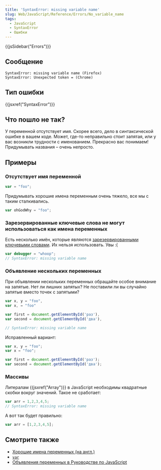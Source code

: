```yaml
---
title: 'SyntaxError: missing variable name'
slug: Web/JavaScript/Reference/Errors/No_variable_name
tags:
  - JavaScript
  - SyntaxError
  - Ошибки
---
```


{{jsSidebar("Errors")}}

## Сообщение

```
SyntaxError: missing variable name (Firefox)
SyntaxError: Unexpected token = (Chrome)
```

## Тип ошибки

{{jsxref("SyntaxError")}}

## Что пошло не так?

У переменной отсутствует имя. Скорее всего, дело в синтаксической ошибке в вашем коде. Может, где-то неправильно стоит запятая, или у вас возникли трудности с именованием. Прекрасно вас понимаем! Придумывать названия – очень непросто.

## Примеры

### Отсутствует имя переменной

```js example-bad
var = "foo";
```

Придумывать хорошие имена переменным очень тяжело, все мы с таким сталкивались.

```js example-good
var ohGodWhy = "foo";
```

### Зарезервированные ключевые слова не могут использоваться как имена переменных

Есть несколько имён, которые являются [зарезервированными ключевыми словами](/ru/docs/Web/JavaScript/Reference/Lexical_grammar#Ключевые_слова). Их нельзя использовать. Увы :(

```js example-bad
var debugger = "whoop";
// SyntaxError: missing variable name
```

### Объявление нескольких переменных

При объявлении нескольких переменных обращайте особое внимание на запятые. Нет ли лишних запятых? Не поставили ли вы случайно запятые вместо точек с запятыми?

```js example-bad
var x, y = "foo",
var x, = "foo"

var first = document.getElementById('раз'),
var second = document.getElementById('два'),

// SyntaxError: missing variable name
```

Исправленный вариант:

```js example-good
var x, y = "foo";
var x = "foo";

var first = document.getElementById('раз');
var second = document.getElementById('два');
```

### Массивы

Литералам {{jsxref("Array")}} в JavaScript необходимы квадратные скобки вокруг значений. Такое не сработает:

```js example-bad
var arr = 1,2,3,4,5;
// SyntaxError: missing variable name
```

А вот так будет правильно:

```js example-good
var arr = [1,2,3,4,5];
```

## Смотрите также

- [Хорошие имена переменных (на англ.)](http://wiki.c2.com/?GoodVariableNames)
- [`var`](/ru/docs/Web/JavaScript/Reference/Statements/var)
- [Объявления переменных в Руководстве по JavaScript](/ru/docs/Web/JavaScript/Guide/Grammar_and_types#Объявления)
